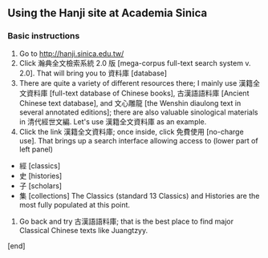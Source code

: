 ## Using the Hanji site at Academia Sinica

### Basic instructions

 1. Go to http://hanji.sinica.edu.tw/
 1. Click 瀚典全文檢索系統 2.0 版 [mega-corpus full-text search system v. 2.0]. That will bring you to 資料庫 [database]
 1. There are quite a variety of different resources there; I mainly use 漢籍全文資料庫 [full-text database of Chinese books], 古漢語語料庫 [Ancient Chinese text database], and 文心雕龍 [the Wenshin diaulong text in several annotated editions]; there are also valuable sinological materials in 清代經世文編. Let's use 漢籍全文資料庫 as an example.
 1. Click the link 漢籍全文資料庫; once inside, click 免費使用 [no-charge use]. That brings up a search interface allowing access to (lower part of left panel) 
  * 經 [classics] 
  * 史 [histories] 
  * 子 [scholars] 
  * 集 [collections]
 The Classics (standard 13 Classics) and Histories are the most fully populated at this point. 
 1. Go back and try 古漢語語料庫; that is the best place to find major Classical Chinese texts like Juangtzyy.

[end]
